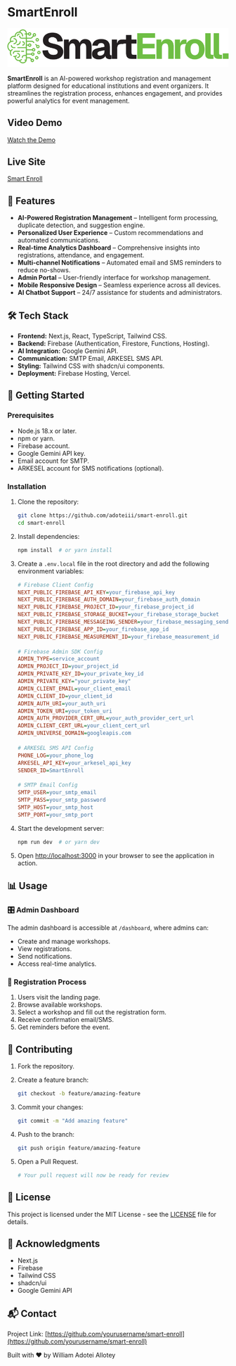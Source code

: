 # SmartEnroll

![SmartEnroll Logo](public/logo.svg)

**SmartEnroll** is an AI-powered workshop registration and management platform designed for educational institutions and event organizers. It streamlines the registration process, enhances engagement, and provides powerful analytics for event management.

## Video Demo  

[Watch the Demo](https://drive.google.com/file/d/1RxDViqDYt65mdcNTSBKQKlXz-HGZxCzB/view?usp=drive_link)  

## Live Site  

[Smart Enroll](https://smart-enroll.web.app/)  

## 🚀 Features

- **AI-Powered Registration Management** – Intelligent form processing, duplicate detection, and suggestion engine.
- **Personalized User Experience** – Custom recommendations and automated communications.
- **Real-time Analytics Dashboard** – Comprehensive insights into registrations, attendance, and engagement.
- **Multi-channel Notifications** – Automated email and SMS reminders to reduce no-shows.
- **Admin Portal** – User-friendly interface for workshop management.
- **Mobile Responsive Design** – Seamless experience across all devices.
- **AI Chatbot Support** – 24/7 assistance for students and administrators.

## 🛠 Tech Stack

- **Frontend:** Next.js, React, TypeScript, Tailwind CSS.
- **Backend:** Firebase (Authentication, Firestore, Functions, Hosting).
- **AI Integration:** Google Gemini API.
- **Communication:** SMTP Email, ARKESEL SMS API.
- **Styling:** Tailwind CSS with shadcn/ui components.
- **Deployment:** Firebase Hosting, Vercel.

## 📌 Getting Started

### Prerequisites

- Node.js 18.x or later.
- npm or yarn.
- Firebase account.
- Google Gemini API key.
- Email account for SMTP.
- ARKESEL account for SMS notifications (optional).

### Installation

1. Clone the repository:

   ```bash
   git clone https://github.com/adoteiii/smart-enroll.git
   cd smart-enroll
   ```

2. Install dependencies:

   ```bash
   npm install  # or yarn install
   ```

3. Create a `.env.local` file in the root directory and add the following environment variables:

   ```ini
   # Firebase Client Config
   NEXT_PUBLIC_FIREBASE_API_KEY=your_firebase_api_key
   NEXT_PUBLIC_FIREBASE_AUTH_DOMAIN=your_firebase_auth_domain
   NEXT_PUBLIC_FIREBASE_PROJECT_ID=your_firebase_project_id
   NEXT_PUBLIC_FIREBASE_STORAGE_BUCKET=your_firebase_storage_bucket
   NEXT_PUBLIC_FIREBASE_MESSAGEING_SENDER=your_firebase_messaging_sender_id
   NEXT_PUBLIC_FIREBASE_APP_ID=your_firebase_app_id
   NEXT_PUBLIC_FIREBASE_MEASUREMENT_ID=your_firebase_measurement_id

   # Firebase Admin SDK Config
   ADMIN_TYPE=service_account
   ADMIN_PROJECT_ID=your_project_id
   ADMIN_PRIVATE_KEY_ID=your_private_key_id
   ADMIN_PRIVATE_KEY="your_private_key"
   ADMIN_CLIENT_EMAIL=your_client_email
   ADMIN_CLIENT_ID=your_client_id
   ADMIN_AUTH_URI=your_auth_uri
   ADMIN_TOKEN_URI=your_token_uri
   ADMIN_AUTH_PROVIDER_CERT_URL=your_auth_provider_cert_url
   ADMIN_CLIENT_CERT_URL=your_client_cert_url
   ADMIN_UNIVERSE_DOMAIN=googleapis.com

   # ARKESEL SMS API Config
   PHONE_LOG=your_phone_log
   ARKESEL_API_KEY=your_arkesel_api_key
   SENDER_ID=SmartEnroll

   # SMTP Email Config
   SMTP_USER=your_smtp_email
   SMTP_PASS=your_smtp_password
   SMTP_HOST=your_smtp_host
   SMTP_PORT=your_smtp_port
   ```

4. Start the development server:

   ```bash
   npm run dev  # or yarn dev
   ```

5. Open [http://localhost:3000](http://localhost:3000) in your browser to see the application in action.

## 📊 Usage

### 🎛 Admin Dashboard

The admin dashboard is accessible at `/dashboard`, where admins can:

- Create and manage workshops.
- View registrations.
- Send notifications.
- Access real-time analytics.

### 📝 Registration Process

1. Users visit the landing page.
2. Browse available workshops.
3. Select a workshop and fill out the registration form.
4. Receive confirmation email/SMS.
5. Get reminders before the event.

## 🤝 Contributing

1. Fork the repository.
2. Create a feature branch:

   ```bash
   git checkout -b feature/amazing-feature
   ```

3. Commit your changes:

   ```bash
   git commit -m "Add amazing feature"
   ```

4. Push to the branch:

   ```bash
   git push origin feature/amazing-feature
   ```

5. Open a Pull Request.

   ```bash
   # Your pull request will now be ready for review
   ```

## 📜 License

This project is licensed under the MIT License - see the [LICENSE](LICENSE) file for details.

## 🙌 Acknowledgments

- Next.js
- Firebase
- Tailwind CSS
- shadcn/ui
- Google Gemini API

## 📬 Contact

Project Link: [https://github.com/yourusername/smart-enroll](https://github.com/yourusername/smart-enroll)

Built with ❤️ by William Adotei Allotey
